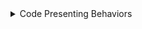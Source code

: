 <details>
<summary>Code Presenting Behaviors</summary>

- **code-reveal-fast**
- **code-reveal-slow**
- **code-blend-bg**
- **code-trans-bg**
- **code-line-numbers**
- **diff-nofrags**

</details>

